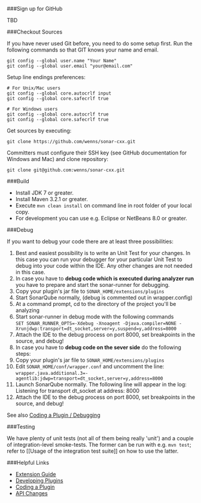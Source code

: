 ###Sign up for GitHub

TBD

###Checkout Sources

If you have never used Git before, you need to do some setup first. Run the following commands so that GIT knows your name and email.
```
git config --global user.name "Your Name"
git config --global user.email "your@email.com"
```
Setup line endings preferences:
```
# For Unix/Mac users
git config --global core.autocrlf input
git config --global core.safecrlf true

# For Windows users
git config --global core.autocrlf true
git config --global core.safecrlf true
```
Get sources by executing:
```
git clone https://github.com/wenns/sonar-cxx.git
```

Committers must configure their SSH key (see GitHub documentation for Windows and Mac) and clone repository:
```
git clone git@github.com:wenns/sonar-cxx.git
```

###Build
* Install JDK 7 or greater.
* Install Maven 3.2.1 or greater.
* Execute ```mvn clean install``` on command line in root folder of your local copy.
* For development you can use e.g. Eclipse or NetBeans 8.0 or greater.

###Debug

If you want to debug your code there are at least three possibilities:

1. Best and easiest possibility is to write an Unit Test for your changes. In this case you can run your debugger for your particular Unit Test to debug into your code within the IDE. Any other changes are not needed in this case.
2. In case you have to **debug code which is executed during analyzer run** you have to prepare and start the sonar-runner for debugging.
 1. Copy your plugin's jar file to ```SONAR_HOME/extensions/plugins```
 2. Start SonarQube normally, (debug is commented out in wrapper.config)
 3. At a command prompt, cd to the directory of the project you'll be analyzing
 4. Start sonar-runner in debug mode with the following commands<br>```SET SONAR_RUNNER_OPTS=-Xdebug -Xnoagent -Djava.compiler=NONE -Xrunjdwp:transport=dt_socket,server=y,suspend=y,address=8000```
 5. Attach the IDE to the debug process on port 8000, set breakpoints in the source, and debug!
3. In case you have to **debug code on the sever side** do the following steps:
 1. Copy your plugin's jar file to ```SONAR_HOME/extensions/plugins```
 2. Edit ```SONAR_HOME/conf/wrapper.conf``` and uncomment the line: ```wrapper.java.additional.3=-agentlib:jdwp=transport=dt_socket,server=y,address=8000```
 3. Launch SonarQube normally. The following line will appear in the log: Listening for transport dt_socket at address: 8000
 4. Attach the IDE to the debug process on port 8000, set breakpoints in the source, and debug!

See also [Coding a Plugin / Debugging](http://docs.codehaus.org/display/SONAR/Debugging)

###Testing

We have plenty of unit tests (not all of them being really 'unit')  and a couple of integration-level smoke-tests.
The former can be run with e.g. ```mvn test```; refer to [[Usage of the integration test suite]] on how to use the latter.

###Helpful Links
* [Extension Guide](http://docs.codehaus.org/display/SONAR/Extension+Guide)
* [Developing Plugins](http://docs.codehaus.org/display/SONAR/Developing+Plugins)
* [Coding a Plugin](http://docs.codehaus.org/plugins/servlet/mobile#content/view/129565136)
* [API Changes](http://docs.codehaus.org/display/SONAR/API+Changes)

